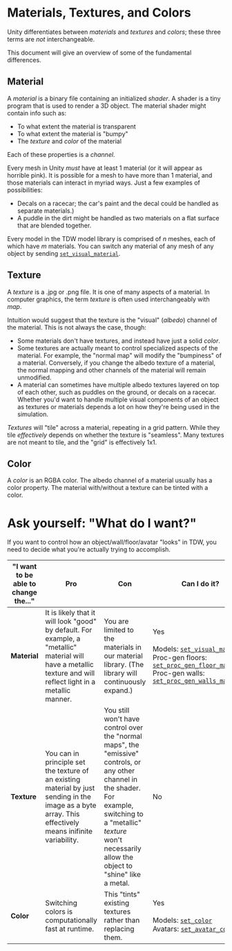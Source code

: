 # Materials, Textures, and Colors

Unity differentiates between _materials_ and _textures_ and _colors_; these three terms are _not_ interchangeable.

This document will give an overview of some of the fundamental differences.

## Material

A _material_ is a binary file containing an initialized _shader_. A shader is a tiny program that is used to render a 3D object. The material shader might contain info such as:

- To what extent the material is transparent
- To what extent the material is "bumpy"
- The _texture_ and _color_ of the material

Each of these properties is a _channel_.

Every mesh in Unity _must_ have at least 1 material (or it will appear as horrible pink). It is possible for a mesh to have more than 1 material, and those materials can interact in myriad ways. Just a few examples of possibilities:
-  Decals on a racecar; the car's paint and the decal could be handled as separate materials.)
-  A puddle in the dirt might be handled as two materials on a flat surface that are blended together.

Every model in the TDW model library is comprised of _n_ meshes, each of which have _m_ materials. You can switch any material of any mesh of any object by sending [`set_visual_material`](../api/command_api.md#set_visual_material).

## Texture

A _texture_ is a .jpg or .png file. It is one of many aspects of a material. In computer graphics, the term _texture_ is often used interchangeably with _map_.

Intuition would suggest that the texture is the "visual" (_albedo_) channel of the material. This is not always the case, though:

- Some materials don't have textures, and instead have just a solid _color_.
- Some textures are actually meant to control specialized aspects of the material. For example, the "normal map" will modify the "bumpiness" of a material. Conversely, if you change the albedo texture of a material, the normal mapping and other channels of the material will remain unmodified.
- A material can sometimes have multiple albedo textures layered on top of each other, such as puddles on the ground, or decals on a racecar. Whether you'd want to handle multiple visual components of an object as textures or materials depends a lot on how they're being used in the simulation.

_Textures_ will "tile" across a material, repeating in a grid pattern. While they tile _effectively_ depends on whether the texture is "seamless". Many textures are not meant to tile, and the "grid" is effectively 1x1.

## Color

A _color_ is an RGBA color. The albedo channel of a material usually has a color property. The material with/without a texture can be tinted with a color.

# Ask yourself: "What do I want?"

If you want to control how an object/wall/floor/avatar "looks" in TDW, you need to decide what you're actually trying to accomplish.

| "I want to be able to change the..." | Pro | Con | Can I do it? |
| ---------- | --- | --- | --- |
| **Material** | It is likely that it will look "good" by default. For example, a "metallic" material will have a metallic texture and will reflect light in a metallic manner. | You are limited to the materials in our material library. (The library will continuously expand.) | Yes<br><br>Models: [`set_visual_material`](../api/command_api.md#set_visual_material)<br>Proc-gen floors: [`set_proc_gen_floor_material`](../api/command_api.md#set_proc_gen_floor_material)<br>Proc-gen walls:  [`set_proc_gen_walls_material`](../api/command_api.md#set_proc_gen_walls_material) |
| **Texture** | You can in principle set the texture of an existing material by just sending in the image as a byte array. This effectively means inifinite variability. | You still won't have control over the "normal maps", the "emissive" controls, or any other channel in the shader. For example, switching to a "metallic" _texture_ won't necessarily allow the object to "shine" like a metal. | No |
| **Color** | Switching colors is computationally fast at runtime. | This "tints" existing textures rather than replacing them. | Yes<br><br>Models: [`set_color`](../api/command_api.md#set_color)<br>Avatars: [`set_avatar_color`](../api/command_api.md#set_avatar_color) |

